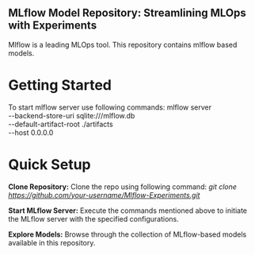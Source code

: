 ## MLflow Model Repository: Streamlining MLOps with Experiments
Mlflow is a leading MLOps tool. This repository contains mlflow based models. 

# Getting Started
To start mlflow server use following commands:
mlflow server \
--backend-store-uri sqlite:///mlflow.db \
--default-artifact-root ./artifacts \
--host 0.0.0.0

# Quick Setup
**Clone Repository:**
Clone the repo using following command:
_git clone https://github.com/your-username/Mlflow-Experiments.git_

**Start MLflow Server:**
Execute the commands mentioned above to initiate the MLflow server with the specified configurations.

**Explore Models:**
Browse through the collection of MLflow-based models available in this repository.

